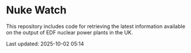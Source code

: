 # Nuke Watch

This repository includes code for retrieving the latest information available on the output of EDF nuclear power plants in the UK.

Last updated: 2025-10-02 05:14
